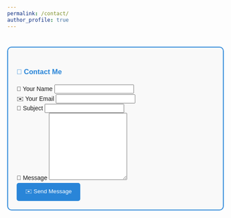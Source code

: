 ```yaml
---
permalink: /contact/
author_profile: true
---
```

<div class="content-container" style="font-family: Arial, sans-serif; line-height: 1.6;">

<h1 class="page__title"></h1>
    <p style="font-size: 15px;>If you feel connecting with me, click here to send a quick message</p>
    
  <div class="col-lg-7 mt-5 mt-lg-0 d-flex align-items-stretch">
    <form action="https://formspree.io/mbjzdajy" method="post" role="form" style="border: 2px solid #2985d8; border-radius: 10px; padding: 20px; background-color: #f9f9f9;">
      <h3 class="text-center" style="color: #2985d8;">📩 Contact Me</h3>
      <div class="row">
        <div class="form-group col-md-6">
          <label for="name">👤 Your Name</label>
          <input type="text" name="name" class="form-control" id="name" required>
        </div>
        <div class="form-group col-md-6">
          <label for="email">✉️ Your Email</label>
          <input type="email" class="form-control" name="email" id="email" required>
        </div>
      </div>
      <div class="form-group">
        <label for="subject">📝 Subject</label>
        <input type="text" class="form-control" name="subject" id="subject" required>
      </div>
      <div class="form-group">
        <label for="message">💬 Message</label>
        <textarea class="form-control" name="message" rows="10" required></textarea>
      </div>
      <div class="text-center">
        <button type="submit" style="background-color: #2985d8; color: white; border: none; padding: 10px 20px; border-radius: 5px; cursor: pointer;">
          ✉️ Send Message
        </button>
      </div>
    </form>
  </div>
      
